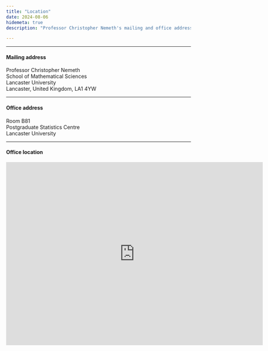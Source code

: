 ```yaml
---
title: "Location"
date: 2024-08-06
hidemeta: true
description: "Professor Christopher Nemeth's mailing and office addresses at Lancaster University."

---
```


---

#### Mailing address

Professor Christopher Nemeth \
School of Mathematical Sciences \
Lancaster University   \
Lancaster, United Kingdom, LA1 4YW

---

#### Office address

Room B81 \
Postgraduate Statistics Centre \
Lancaster University 

---

#### Office location

<iframe src="https://www.google.com/maps/embed?pb=!1m18!1m12!1m3!1d2344.6717948456735!2d-2.7869310230560256!3d54.00860097248869!2m3!1f0!2f0!3f0!3m2!1i1024!2i768!4f13.1!3m3!1m2!1s0x487b630270fb022b%3A0x7e85b09cbf6c6786!2sPostgraduate%20Statistics%20Centre%2C%20Bailrigg%2C%20Lancaster%20LA1%204YF!5e0!3m2!1sen!2suk!4v1722980291558!5m2!1sen!2suk" width="700" height="500" style="border:0;" allowfullscreen="" loading="lazy"></iframe>